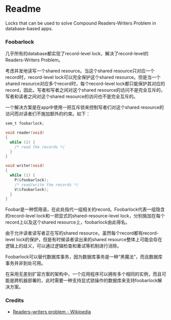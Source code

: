 # Readme
Locks that can be used to solve Compound Readers-Writers Problem in database-based apps.

### Foobarlock

几乎所有的database都实现了record-level lock，解决了record-level的Readers-Writers Problem。

考虑并发地读写一个shared resource。当这个shared resource只对应一个record时，record-level lock可以完全保护这个shared resource。但是当一个shared resource对应多个record时，每个record-level lock都只能保护其对应的record，因此，写者和写者之间对这个shared resource的访问不是完全互斥的，写者和读者之间对这个shared resource的访问也不是完全互斥的。

一个解决方案是在app中使用一把互斥锁来控制写者们对这个shared resource的访问而对读者们不施加额外的约束。如下：

```c
sem_t foobarlock;

void reader(void)
{
  while (1) {
    /* read the records */
  }
}

void writer(void)
{
  while (1) {
    P(&foobarlock);
    /* read/write the records */
    V(&foobarlock);
  }
}
```

Foobar是一种惯用语，在此处指代一组相关的record。Foobarlock代表一组隐含的record-level lock和一把显式的shared-resource-level lock，分别施加在每个record上以及这个shared resource上，foobarlock由此得名。

由于允许读者读写者正在写的shared resource，虽然每个record都有record-level lock的保护，但是有时候读者读出来的shared resource整体上可能会存在逻辑上的歧义，可以通过逻辑检查和重试等机制进行消除。

Foobarlock可以替代数据库事务，因为数据库事务是一种“黑魔法”，而且数据库事务并非到处可用。

在采用无差别扩容方案的架构中，一个应用程序可以拥有多个相同的实例，而且可能是跨机器部署的，此时需要一种支持显式锁操作的数据库来支持foobarlock解决方案。

### Credits
- [Readers–writers problem - Wikipedia](https://en.wikipedia.org/wiki/Readers-writers_problem)

